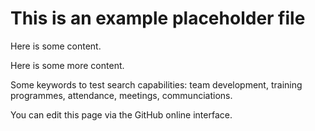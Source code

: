# This is an example placeholder file

Here is some content.

Here is some more content.

Some keywords to test search capabilities: team development, training programmes, attendance, meetings, communciations.

You can edit this page via the GitHub online interface.
